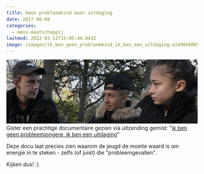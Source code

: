 ```yaml
---
title: Geen probleemkind maar uitdaging
date: 2017-06-08
categories:
  - mens-maatschappij
lastmod: 2022-03-11T15:05:44.043Z
image: /images/ik_ben_geen_probleemkind_ik_ben_een_uitdaging-e1498560654437.jpg
---
```


![](images/ik_ben_geen_probleemkind_ik_ben_een_uitdaging-e1498560654437.jpg) Gister een prachtige documentaire gezien via uitzending gemist: "[ik ben geen probleemjongere, ik ben een uitdaging](http://npo.nl/KN_1690883)"

Deze docu laat precies zien waarom de jeugd de moeite waard is om energie in te steken - zelfs (of juist) die "probleemgevallen".  

Kijken dus! :)
